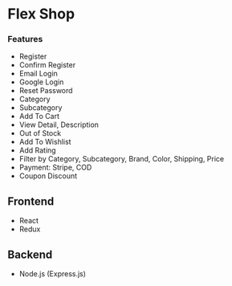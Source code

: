# Flex Shop


### Features
- Register
- Confirm Register
- Email Login
- Google Login
- Reset Password
- Category
- Subcategory
- Add To Cart
- View Detail, Description
- Out of Stock
- Add To Wishlist
- Add Rating
- Filter by Category, Subcategory, Brand, Color, Shipping, Price
- Payment: Stripe, COD 
- Coupon Discount


## Frontend
- React
- Redux


## Backend
- Node.js (Express.js)